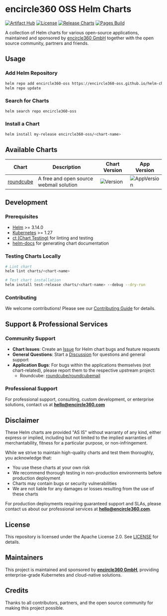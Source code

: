 # encircle360 OSS Helm Charts

[![Artifact Hub](https://img.shields.io/endpoint?url=https://artifacthub.io/badge/repository/encircle360-oss)](https://artifacthub.io/packages/search?repo=encircle360-oss)
[![License](https://img.shields.io/badge/License-Apache%202.0-blue.svg)](https://opensource.org/licenses/Apache-2.0)
[![Release Charts](https://github.com/encircle360-oss/helm-charts/actions/workflows/release.yaml/badge.svg)](https://github.com/encircle360-oss/helm-charts/actions/workflows/release.yaml)
[![Pages Build](https://github.com/encircle360-oss/helm-charts/actions/workflows/pages.yaml/badge.svg)](https://github.com/encircle360-oss/helm-charts/actions/workflows/pages.yaml)

A collection of Helm charts for various open-source applications, maintained and sponsored by [encircle360 GmbH](https://encircle360.com) together with the open source community, partners and friends.

## Usage

### Add Helm Repository

```bash
helm repo add encircle360-oss https://encircle360-oss.github.io/helm-charts/
helm repo update
```

### Search for Charts

```bash
helm search repo encircle360-oss
```

### Install a Chart

```bash
helm install my-release encircle360-oss/<chart-name>
```

## Available Charts

| Chart | Description | Chart Version | App Version |
|-------|-------------|---------------|--------------|
| [roundcube](./charts/roundcube) | A free and open source webmail solution | ![Version](https://img.shields.io/badge/dynamic/yaml?url=https://raw.githubusercontent.com/encircle360-oss/helm-charts/main/charts/roundcube/Chart.yaml&query=$.version&label=chart&color=blue) | ![AppVersion](https://img.shields.io/badge/dynamic/yaml?url=https://raw.githubusercontent.com/encircle360-oss/helm-charts/main/charts/roundcube/Chart.yaml&query=$.appVersion&label=app&color=informational) |

## Development

### Prerequisites

- [Helm](https://helm.sh/docs/intro/install/) >= 3.14.0
- [Kubernetes](https://kubernetes.io/) >= 1.27
- [ct (Chart Testing)](https://github.com/helm/chart-testing) for linting and testing
- [helm-docs](https://github.com/norwoodj/helm-docs) for generating chart documentation

### Testing Charts Locally

```bash
# Lint chart
helm lint charts/<chart-name>

# Test chart installation
helm install test-release charts/<chart-name> --debug --dry-run
```

### Contributing

We welcome contributions! Please see our [Contributing Guide](CONTRIBUTING.md) for details.

## Support & Professional Services

### Community Support

- **Chart Issues**: Create an [Issue](https://github.com/encircle360-oss/helm-charts/issues) for Helm chart bugs and feature requests
- **General Questions**: Start a [Discussion](https://github.com/encircle360-oss/helm-charts/discussions) for questions and general support
- **Application Bugs**: For bugs within the applications themselves (not chart-related), please report them to the respective upstream project:
  - Roundcube: [roundcube/roundcubemail](https://github.com/roundcube/roundcubemail/issues)

### Professional Support

For professional support, consulting, custom development, or enterprise solutions, contact us at **hello@encircle360.com**

## Disclaimer

These Helm charts are provided "AS IS" without warranty of any kind, either express or implied, including but not limited to the implied warranties of merchantability, fitness for a particular purpose, or non-infringement.

While we strive to maintain high-quality charts and test them thoroughly, you acknowledge that:
- You use these charts at your own risk
- We recommend thorough testing in non-production environments before production deployment
- Charts may contain bugs or security vulnerabilities
- We are not liable for any damages or losses resulting from the use of these charts

For production deployments requiring guaranteed support and SLAs, please contact us about our professional services at **hello@encircle360.com**.

## License

This repository is licensed under the Apache License 2.0. See [LICENSE](LICENSE) for details.

## Maintainers

This project is maintained and sponsored by **[encircle360 GmbH](https://encircle360.com)**, providing enterprise-grade Kubernetes and cloud-native solutions.

## Credits

Thanks to all contributors, partners, and the open source community for making this project possible.
